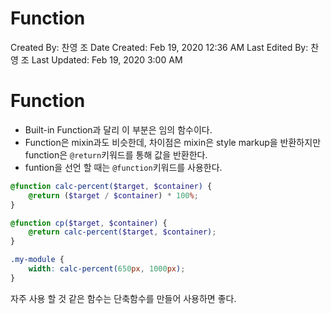 # Function

Created By: 찬영 조
Date Created: Feb 19, 2020 12:36 AM
Last Edited By: 찬영 조
Last Updated: Feb 19, 2020 3:00 AM

# Function

- Built-in Function과 달리 이 부분은 임의 함수이다.
- Function은 mixin과도 비슷한데, 차이점은 mixin은 style markup을 반환하지만 function은 `@return`키워드를 통해 값을 반환한다.
- funtion을 선언 할 때는 `@function`키워드를 사용한다.

```scss
@function calc-percent($target, $container) {
	@return ($target / $container) * 100%;
}

@function cp($target, $container) {
	@return calc-percent($target, $container);
}

.my-module {
	width: calc-percent(650px, 1000px);
}
```

자주 사용 할 것 같은 함수는 단축함수를 만들어 사용하면 좋다.